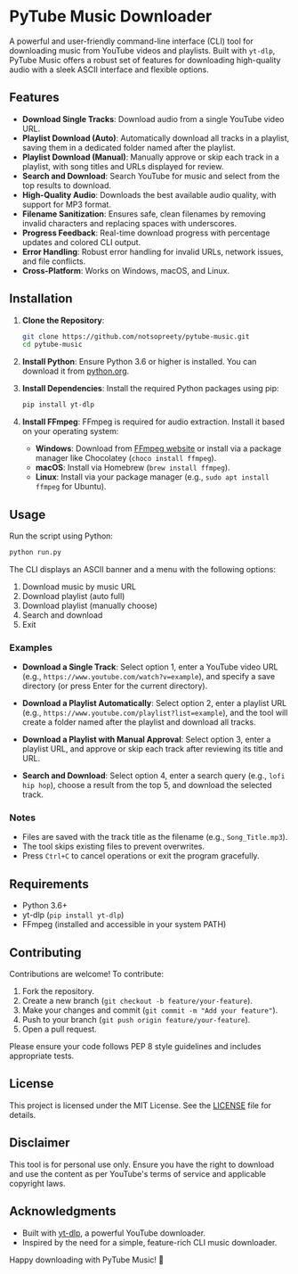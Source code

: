 # PyTube Music Downloader

A powerful and user-friendly command-line interface (CLI) tool for downloading music from YouTube videos and playlists. Built with `yt-dlp`, PyTube Music offers a robust set of features for downloading high-quality audio with a sleek ASCII interface and flexible options.

## Features

- **Download Single Tracks**: Download audio from a single YouTube video URL.
- **Playlist Download (Auto)**: Automatically download all tracks in a playlist, saving them in a dedicated folder named after the playlist.
- **Playlist Download (Manual)**: Manually approve or skip each track in a playlist, with song titles and URLs displayed for review.
- **Search and Download**: Search YouTube for music and select from the top results to download.
- **High-Quality Audio**: Downloads the best available audio quality, with support for MP3 format.
- **Filename Sanitization**: Ensures safe, clean filenames by removing invalid characters and replacing spaces with underscores.
- **Progress Feedback**: Real-time download progress with percentage updates and colored CLI output.
- **Error Handling**: Robust error handling for invalid URLs, network issues, and file conflicts.
- **Cross-Platform**: Works on Windows, macOS, and Linux.

## Installation

1. **Clone the Repository**:
   ```bash
   git clone https://github.com/notsopreety/pytube-music.git
   cd pytube-music
   ```

2. **Install Python**:
   Ensure Python 3.6 or higher is installed. You can download it from [python.org](https://www.python.org/downloads/).

3. **Install Dependencies**:
   Install the required Python packages using pip:
   ```bash
   pip install yt-dlp
   ```

4. **Install FFmpeg**:
   FFmpeg is required for audio extraction. Install it based on your operating system:
   - **Windows**: Download from [FFmpeg website](https://ffmpeg.org/download.html) or install via a package manager like Chocolatey (`choco install ffmpeg`).
   - **macOS**: Install via Homebrew (`brew install ffmpeg`).
   - **Linux**: Install via your package manager (e.g., `sudo apt install ffmpeg` for Ubuntu).

## Usage

Run the script using Python:
```bash
python run.py
```

The CLI displays an ASCII banner and a menu with the following options:
1. Download music by music URL
2. Download playlist (auto full)
3. Download playlist (manually choose)
4. Search and download
5. Exit

### Examples

- **Download a Single Track**:
  Select option 1, enter a YouTube video URL (e.g., `https://www.youtube.com/watch?v=example`), and specify a save directory (or press Enter for the current directory).

- **Download a Playlist Automatically**:
  Select option 2, enter a playlist URL (e.g., `https://www.youtube.com/playlist?list=example`), and the tool will create a folder named after the playlist and download all tracks.

- **Download a Playlist with Manual Approval**:
  Select option 3, enter a playlist URL, and approve or skip each track after reviewing its title and URL.

- **Search and Download**:
  Select option 4, enter a search query (e.g., `lofi hip hop`), choose a result from the top 5, and download the selected track.

### Notes
- Files are saved with the track title as the filename (e.g., `Song_Title.mp3`).
- The tool skips existing files to prevent overwrites.
- Press `Ctrl+C` to cancel operations or exit the program gracefully.

## Requirements

- Python 3.6+
- yt-dlp (`pip install yt-dlp`)
- FFmpeg (installed and accessible in your system PATH)

## Contributing

Contributions are welcome! To contribute:
1. Fork the repository.
2. Create a new branch (`git checkout -b feature/your-feature`).
3. Make your changes and commit (`git commit -m "Add your feature"`).
4. Push to your branch (`git push origin feature/your-feature`).
5. Open a pull request.

Please ensure your code follows PEP 8 style guidelines and includes appropriate tests.

## License

This project is licensed under the MIT License. See the [LICENSE](LICENSE) file for details.

## Disclaimer

This tool is for personal use only. Ensure you have the right to download and use the content as per YouTube's terms of service and applicable copyright laws.

## Acknowledgments

- Built with [yt-dlp](https://github.com/yt-dlp/yt-dlp), a powerful YouTube downloader.
- Inspired by the need for a simple, feature-rich CLI music downloader.

Happy downloading with PyTube Music! 🎵